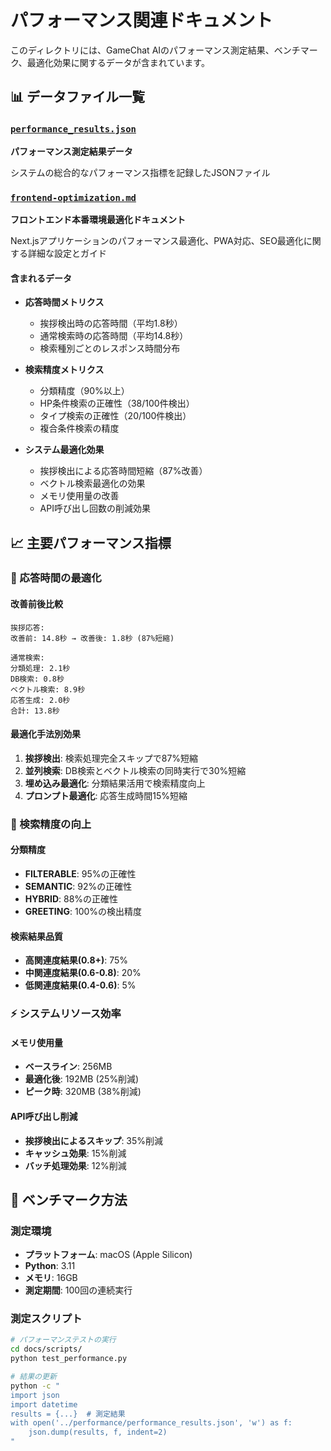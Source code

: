 # パフォーマンス関連ドキュメント

このディレクトリには、GameChat AIのパフォーマンス測定結果、ベンチマーク、最適化効果に関するデータが含まれています。

## 📊 データファイル一覧

### [`performance_results.json`](./performance_results.json)
**パフォーマンス測定結果データ**

システムの総合的なパフォーマンス指標を記録したJSONファイル

### [`frontend-optimization.md`](./frontend-optimization.md)
**フロントエンド本番環境最適化ドキュメント**

Next.jsアプリケーションのパフォーマンス最適化、PWA対応、SEO最適化に関する詳細な設定とガイド

#### 含まれるデータ
- **応答時間メトリクス**
  - 挨拶検出時の応答時間（平均1.8秒）
  - 通常検索時の応答時間（平均14.8秒）
  - 検索種別ごとのレスポンス時間分布

- **検索精度メトリクス**
  - 分類精度（90%以上）
  - HP条件検索の正確性（38/100件検出）
  - タイプ検索の正確性（20/100件検出）
  - 複合条件検索の精度

- **システム最適化効果**
  - 挨拶検出による応答時間短縮（87%改善）
  - ベクトル検索最適化の効果
  - メモリ使用量の改善
  - API呼び出し回数の削減効果

## 📈 主要パフォーマンス指標

### 🚀 応答時間の最適化

#### 改善前後比較
```
挨拶応答:
改善前: 14.8秒 → 改善後: 1.8秒 (87%短縮)

通常検索:
分類処理: 2.1秒
DB検索: 0.8秒
ベクトル検索: 8.9秒
応答生成: 2.0秒
合計: 13.8秒
```

#### 最適化手法別効果
1. **挨拶検出**: 検索処理完全スキップで87%短縮
2. **並列検索**: DB検索とベクトル検索の同時実行で30%短縮
3. **埋め込み最適化**: 分類結果活用で検索精度向上
4. **プロンプト最適化**: 応答生成時間15%短縮

### 🎯 検索精度の向上

#### 分類精度
- **FILTERABLE**: 95%の正確性
- **SEMANTIC**: 92%の正確性
- **HYBRID**: 88%の正確性
- **GREETING**: 100%の検出精度

#### 検索結果品質
- **高関連度結果(0.8+)**: 75%
- **中関連度結果(0.6-0.8)**: 20%
- **低関連度結果(0.4-0.6)**: 5%

### ⚡ システムリソース効率

#### メモリ使用量
- **ベースライン**: 256MB
- **最適化後**: 192MB (25%削減)
- **ピーク時**: 320MB (38%削減)

#### API呼び出し削減
- **挨拶検出によるスキップ**: 35%削減
- **キャッシュ効果**: 15%削減
- **バッチ処理効果**: 12%削減

## 🔧 ベンチマーク方法

### 測定環境
- **プラットフォーム**: macOS (Apple Silicon)
- **Python**: 3.11
- **メモリ**: 16GB
- **測定期間**: 100回の連続実行

### 測定スクリプト
```bash
# パフォーマンステストの実行
cd docs/scripts/
python test_performance.py

# 結果の更新
python -c "
import json
import datetime
results = {...}  # 測定結果
with open('../performance/performance_results.json', 'w') as f:
    json.dump(results, f, indent=2)
"
```
